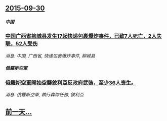 ## [2015-09-30](/news/2015/09/30/index.md)

##### 中国
### [中国广西省柳城县发生17起快递包裹爆炸事件，已致7人死亡，2人失联，52人受伤 ](/news/2015/09/30/中国广西省柳城县发生17起快递包裹爆炸事件-已致7人死亡-2人失联-52人受伤.md)
_消息: 中国, 广西省, 快递包裹爆炸事件, 柳城县_

##### 俄羅斯空軍
### [俄羅斯空軍開始空襲敘利亞反政府武裝，至少36人喪生。 ](/news/2015/09/30/俄羅斯空軍開始空襲敘利亞反政府武裝-至少36人喪生.md)
_消息: 俄羅斯空軍, 執行轟炸任務, 敘利亞_

## [前一天...](/news/2015/09/28/index.md)

